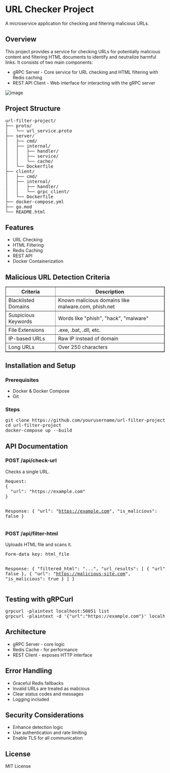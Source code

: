 <body>

<h1>URL Checker Project</h1>
<p>A microservice application for checking and filtering malicious URLs.</p>

<h2>Overview</h2>
<p>This project provides a service for checking URLs for potentially malicious content and filtering HTML documents to identify and neutralize harmful links. It consists of two main components:</p>
<ul>
    <li>gRPC Server - Core service for URL checking and HTML filtering with Redis caching</li>
    <li>REST API Client - Web interface for interacting with the gRPC server</li>
</ul>


![image](https://github.com/user-attachments/assets/6eb7b3ed-8910-4df1-88a2-13a4b84f3a9e)


<h2>Project Structure</h2>
<pre>
url-filter-project/
├── proto/
│   └── url_service.proto
├── server/
│   ├── cmd/
│   ├── internal/
│   │   ├── handler/
│   │   ├── service/
│   │   └── cache/
│   └── Dockerfile
├── client/
│   ├── cmd/
│   ├── internal/
│   │   ├── handler/
│   │   └── grpc_client/
│   └── Dockerfile
├── docker-compose.yml
├── go.mod
└── README.html
</pre>

<h2>Features</h2>
<ul>
    <li>URL Checking</li>
    <li>HTML Filtering</li>
    <li>Redis Caching</li>
    <li>REST API</li>
    <li>Docker Containerization</li>
</ul>

<h2>Malicious URL Detection Criteria</h2>
<table border="1">
    <tr>
        <th>Criteria</th>
        <th>Description</th>
    </tr>
    <tr>
        <td>Blacklisted Domains</td>
        <td>Known malicious domains like malware.com, phish.net</td>
    </tr>
    <tr>
        <td>Suspicious Keywords</td>
        <td>Words like "phish", "hack", "malware"</td>
    </tr>
    <tr>
        <td>File Extensions</td>
        <td>.exe, .bat, .dll, etc.</td>
    </tr>
    <tr>
        <td>IP-based URLs</td>
        <td>Raw IP instead of domain</td>
    </tr>
    <tr>
        <td>Long URLs</td>
        <td>Over 250 characters</td>
    </tr>
</table>

<h2>Installation and Setup</h2>
<h3>Prerequisites</h3>
<ul>
    <li>Docker & Docker Compose</li>
    <li>Git</li>
</ul>

<h3>Steps</h3>
<pre>
git clone https://github.com/yourusername/url-filter-project.git
cd url-filter-project
docker-compose up --build
</pre>

<h2>API Documentation</h2>

<h3>POST /api/check-url</h3>
<p>Checks a single URL.</p>
<pre>
Request:
{
  "url": "https://example.com"
}

Response:
{
  "url": "https://example.com",
  "is_malicious": false
}
</pre>

<h3>POST /api/filter-html</h3>
<p>Uploads HTML file and scans it.</p>
<pre>
Form-data key: html_file

Response:
{
  "filtered_html": "...",
  "url_results": [
    {
      "url": "https://example.com",
      "is_malicious": false
    },
    {
      "url": "https://malicious-site.com",
      "is_malicious": true
    }
  ]
}
</pre>

<h2>Testing with gRPCurl</h2>
<pre>
grpcurl -plaintext localhost:50051 list
grpcurl -plaintext -d '{"url":"https://example.com"}' localhost:50051 urlservice.URLService/CheckURL
</pre>

<h2>Architecture</h2>
<ul>
    <li>gRPC Server - core logic</li>
    <li>Redis Cache - for performance</li>
    <li>REST Client - exposes HTTP interface</li>
</ul>

<h2>Error Handling</h2>
<ul>
    <li>Graceful Redis fallbacks</li>
    <li>Invalid URLs are treated as malicious</li>
    <li>Clear status codes and messages</li>
    <li>Logging included</li>
</ul>

<h2>Security Considerations</h2>
<ul>
    <li>Enhance detection logic</li>
    <li>Use authentication and rate limiting</li>
    <li>Enable TLS for all communication</li>
</ul>

<h2>License</h2>
<p>MIT License</p>

</body>
</html>
